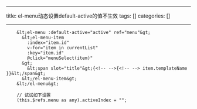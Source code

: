 
--- 
title:  el-menu动态设置default-active的值不生效 
tags: []
categories: [] 

---
```
    &lt;el-menu :default-active="active" ref="menu"&gt;
      &lt;el-menu-item
        :index="item.id"
        v-for="item in currentList"
        :key="item.id"
        @click="menuSelect(item)"
      &gt;
        &lt;span slot="title"&gt;{<!-- -->{<!-- --> item.templateName }}&lt;/span&gt;
      &lt;/el-menu-item&gt;
    &lt;/el-menu&gt;

	// 试试如下设置
    (this.$refs.menu as any).activeIndex = "";

```
